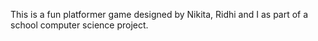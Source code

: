 This is a fun platformer game designed by Nikita, Ridhi and I as part of a school computer science project.
